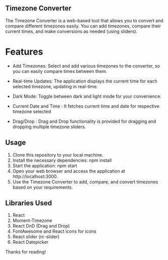 ## Timezone Converter 
The Timezone Converter is a web-based tool that allows you to convert and compare different timezones easily. You can add timezones, compare their current times, and make conversions as needed (using sliders).

# Features
- Add Timezones: Select and add various timezones to the converter, so you can easily compare times between them.

- Real-time Updates: The application displays the current time for each selected timezone, updating in real-time.

- Dark Mode: Toggle between dark and light mode for your convenience.

- Current Date and Time : It fetches current time and date for respective timezone selected

- Drag/Drop : Drag and Drop functionality is provided for dragging and dropping multiple timezone sliders.

## Usage
1. Clone this repository to your local machine.
2. Install the necessary dependencies:
   npm install
4. Start the application:
   npm start
5. Open your web browser and access the application at http://localhost:3000.
6. Use the Timezone Converter to add, compare, and convert timezones based on your requirements.

## Libraries Used
 1. React
 2. Moment-Timezone
 3. React DnD (Drag and Drop)
 4. FontAwesome and React icons for icons
 5. React slider (rc-slider)
 6. React Datepicker

Thanks for reading!
